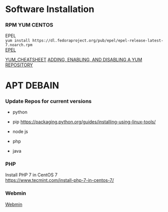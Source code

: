 # Software Installation


### RPM YUM CENTOS
EPEL  
`yum install https://dl.fedoraproject.org/pub/epel/epel-release-latest-7.noarch.rpm`  
[EPEL](https://fedoraproject.org/wiki/EPEL)




[YUM_CHEATSHEET](https://access.redhat.com/sites/default/files/attachments/rh_yum_cheatsheet_1214_jcs_print-1.pdf)
[ADDING, ENABLING, AND DISABLING A YUM REPOSITORY](https://access.redhat.com/documentation/en-us/red_hat_enterprise_linux/6/html/deployment_guide/sec-managing_yum_repositories)

# APT DEBAIN




### Update Repos for current versions

- python
- pip
https://packaging.python.org/guides/installing-using-linux-tools/

- node js
- php
- java


### PHP
Install PHP 7 in CentOS 7  
https://www.tecmint.com/install-php-7-in-centos-7/



### Webmin

[Webmin](http://www.webmin.com/rpm.html)
